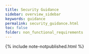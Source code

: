 ```yaml
---
title: Security Guidance
sidebar: overview_sidebar
keywords: guidance
permalink: security_guidance.html
toc: false
folder: non_functional_requirements
---
```


{% include note-notpublished.html %}
